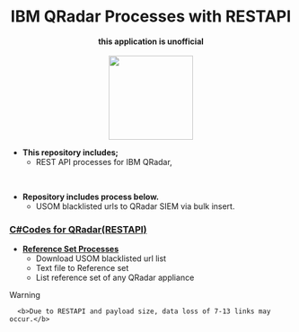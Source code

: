 <h1><div align="center">IBM QRadar Processes with RESTAPI</div></h1>
<div align="center"><b>this application is unofficial</b></div>
<br>
<div align="center">
    <img width=150 src="https://github.com/hmusakocak/qradar/assets/61805121/a055f5be-bf8c-4a6a-9e42-64b995b72d31">
</div>



- <b>This repository includes;</b>
  - REST API processes for IBM QRadar,
<br>
  
- <b>Repository includes process below.</b>
  - USOM blacklisted urls to  QRadar SIEM via bulk insert.
 
<h3><ins>C#Codes for QRadar(RESTAPI)</ins></h3>

- <ins><b>Reference Set Processes</b></ins>
    - Download USOM blacklisted url list
    - Text file to Reference set
    - List reference set of any QRadar appliance  
> [!WARNING]
      <b>Due to RESTAPI and payload size, data loss of 7-13 links may occur.</b>

